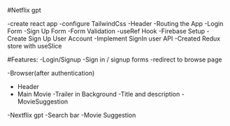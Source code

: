 #Netflix gpt

-create react app
-configure TailwindCss
-Header
-Routing the App
-Login Form
-Sign Up Form
-Form Validation
-useRef Hook
-Firebase Setup
-Create Sign Up User Account
-Implement SignIn user API
-Created Redux store with useSlice

#Features:
-Login/Signup
-Sign in / signup forms
-redirect to browse page

-Browser(after authentication)

- Header
- Main Movie
  -Trailer in Background
  -Title and description
  -MovieSuggestion

-Nextflix gpt
-Search bar
-Movie Suggestion
